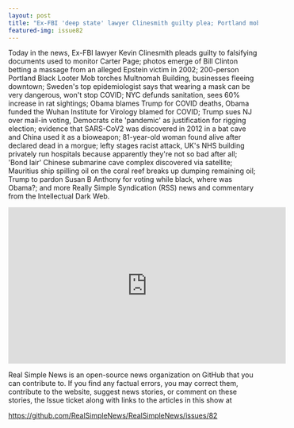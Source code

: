 ```yaml
---
layout: post
title: "Ex-FBI 'deep state' lawyer Clinesmith guilty plea; Portland mob torches buildings, businesses flee"
featured-img: issue82
---
```


Today in the news, Ex-FBI lawyer Kevin Clinesmith pleads guilty to falsifying documents used to monitor Carter Page; photos emerge of Bill Clinton betting a massage from an alleged Epstein victim in 2002; 200-person Portland Black Looter Mob torches Multnomah Building, businesses fleeing downtown; Sweden's top epidemiologist says that wearing a mask can be very dangerous, won't stop COVID; NYC defunds sanitation, sees 60% increase in rat sightings; Obama blames Trump for COVID deaths, Obama funded the Wuhan Institute for Virology blamed for COVID; Trump sues NJ over mail-in voting, Democrats cite 'pandemic' as justification for rigging election; evidence that SARS-CoV2 was discovered in 2012 in a bat cave and China used it as a bioweapon; 81-year-old woman found alive after declared dead in a morgue; lefty stages racist attack, UK's NHS building privately run hospitals because apparently they're not so bad after all; 'Bond lair' Chinese submarine cave complex discovered via satellite; Mauritius ship spilling oil on the coral reef breaks up dumping remaining oil; Trump to pardon Susan B Anthony for voting while black, where was Obama?; and more Really Simple Syndication (RSS) news and commentary from the Intellectual Dark Web.

<iframe width="560" height="315" src="https://www.youtube.com/embed/KYy0yxyoy9o
" frameborder="0" allow="accelerometer; autoplay; encrypted-media; gyroscope; picture-in-picture" allowfullscreen></iframe>

Real Simple News is an open-source news organization on GitHub that you can contribute to. If you find any factual errors, you may correct them, contribute to the website, suggest news stories, or comment on these stories, the Issue ticket along with links to the articles in this show at 

<https://github.com/RealSimpleNews/RealSimpleNews/issues/82>
